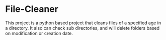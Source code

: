 # File-Cleaner
This project is a python based project that cleans files of a specified age in a directory. It also can check sub directories, and will delete folders based on modification or creation date.
